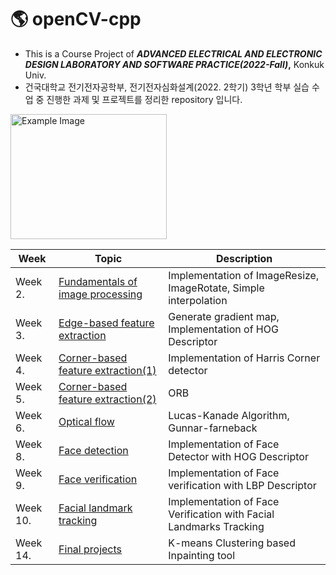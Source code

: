 #  :earth_americas: openCV-cpp
* This is a Course Project of ***ADVANCED ELECTRICAL AND ELECTRONIC DESIGN LABORATORY AND SOFTWARE PRACTICE(2022-Fall)*,** Konkuk Univ.
* 건국대학교 전기전자공학부, 전기전자심화설계(2022. 2학기) 3학년 학부 실습 수업 중 진행한 과제 및 프로젝트를 정리한 repository 입니다.

<img src="https://user-images.githubusercontent.com/96612168/226813183-42f4ba26-f017-48e1-ba61-9a788f6ec792.png" alt="Example Image" width="250" height="200">
 
|Week|Topic|Description|
|------|---|---|
|Week 2.|[Fundamentals of image processing](https://github.com/versatile0010/openCV-cpp/tree/main/Week2)|Implementation of ImageResize, ImageRotate, Simple interpolation|
|Week 3.|[Edge-based feature extraction](https://github.com/versatile0010/openCV-cpp/tree/main/Week3)|Generate gradient map, Implementation of HOG Descriptor|
|Week 4.|[Corner-based feature extraction(1)](https://github.com/versatile0010/openCV-cpp/tree/main/Week4)|Implementation of Harris Corner detector|
|Week 5.|[Corner-based feature extraction(2)](https://github.com/versatile0010/openCV-cpp/tree/main/Week5)|ORB|
|Week 6.|[Optical flow](https://github.com/versatile0010/openCV-cpp/tree/main/Week6)|Lucas-Kanade Algorithm, Gunnar-farneback|
|Week 8.|[Face detection](https://github.com/versatile0010/openCV-cpp/tree/main/Week8)|Implementation of Face Detector with HOG Descriptor|
|Week 9.|[Face verification](https://github.com/versatile0010/openCV-cpp/tree/main/Week9)|Implementation of Face verification with LBP Descriptor|
|Week 10.|[Facial landmark tracking](https://github.com/versatile0010/openCV-cpp/tree/main/Week10)|Implementation of Face Verification with Facial Landmarks Tracking|
|Week 14.|[Final projects](https://github.com/versatile0010/openCV-cpp/tree/main/Final-Project)|K-means Clustering based Inpainting tool|


